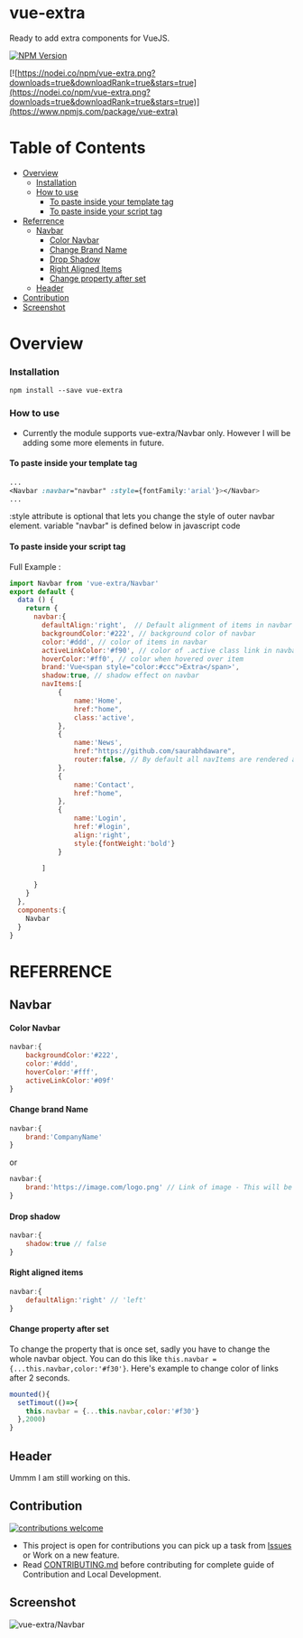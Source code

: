 # vue-extra
Ready to add extra components for VueJS.

[![NPM Version](https://badge.fury.io/js/vue-extra.svg?style=flat)](https://npmjs.org/package/vue-extra)

[![https://nodei.co/npm/vue-extra.png?downloads=true&downloadRank=true&stars=true](https://nodei.co/npm/vue-extra.png?downloads=true&downloadRank=true&stars=true)](https://www.npmjs.com/package/vue-extra)

# Table of Contents
- [Overview](#overview)
  - [Installation](#installation)
  - [How to use](#how-to-use)
    - [To paste inside your template tag](#to-paste-inside-your-template-tag)
    - [To paste inside your script tag](#to-paste-inside-your-script-tag)
- [Referrence](#referrence)
  - [Navbar](#navbar)
    - [Color Navbar](#color-navbar)
    - [Change Brand Name](#change-brand-name)
    - [Drop Shadow](#drop-shadow)
    - [Right Aligned Items](#right-aligned-items)
    - [Change property after set](#change-property-after-set)
  - [Header](#header)
- [Contribution](#contribution)
- [Screenshot](#screenshot)


# Overview

### Installation
`npm install --save vue-extra`

### How to use
- Currently the module supports vue-extra/Navbar only. However I will be adding some more elements in future.

#### To paste inside your template tag
```css
...
<Navbar :navbar="navbar" :style={fontFamily:'arial'}></Navbar>
...
```
:style attribute is optional that lets you change the style of outer navbar element.
variable "navbar" is defined below in javascript code


#### To paste inside your script tag
Full Example :
```javascript
import Navbar from 'vue-extra/Navbar'
export default {
  data () {
    return {
      navbar:{
        defaultAlign:'right',  // Default alignment of items in navbar
        backgroundColor:'#222', // background color of navbar
        color:'#ddd', // color of items in navbar
        activeLinkColor:'#f90', // color of .active class link in navbar
        hoverColor:'#ff0', // color when hovered over item
        brand:'Vue<span style="color:#ccc">Extra</span>',
        shadow:true, // shadow effect on navbar
        navItems:[
            {
                name:'Home',
                href:"home",
                class:'active',
            },
            {
                name:'News',
                href:"https://github.com/saurabhdaware",
                router:false, // By default all navItems are rendered as <router-link> by setting router:false we tell code to render element as <a> instead.
            },
            {
                name:'Contact',
                href:"home",
            },
            {
                name:'Login',
                href:'#login',
                align:'right',
                style:{fontWeight:'bold'}
            }
            
        ]

      }
    }
  },
  components:{
    Navbar
  }
}

```


# REFERRENCE

## Navbar

#### Color Navbar
```javascript
navbar:{
    backgroundColor:'#222',
    color:'#ddd',
    hoverColor:'#fff',
    activeLinkColor:'#09f'
}
```

#### Change brand Name
```javascript
navbar:{
    brand:'CompanyName'
}
```
or
```javascript
navbar:{
    brand:'https://image.com/logo.png' // Link of image - This will be rendered as an image
}
```

#### Drop shadow
```javascript
navbar:{
    shadow:true // false
}
```

#### Right aligned items
```javascript
navbar:{
    defaultAlign:'right' // 'left'
}
```

#### Change property after set
To change the property that is once set, sadly you have to change the whole navbar object. You can do this like `this.navbar = {...this.navbar,color:'#f30'}`. Here's example to change color of links after 2 seconds.
```javascript
mounted(){
  setTimout(()=>{
    this.navbar = {...this.navbar,color:'#f30'}
  },2000)
}
```

## Header
Ummm I am still working on this.


## Contribution 

[![contributions welcome](https://img.shields.io/badge/contributions-welcome-brightgreen.svg?style=flat)](https://github.com/saurabhdaware/vue-extra/issues)

- This project is open for contributions you can pick up a task from [Issues](https://github.com/saurabhdaware/vue-extra/issues) or Work on a new feature.
- Read [CONTRIBUTING.md](http://github.com/saurabhdaware/vue-extra/blob/master/CONTRIBUTING.md) before contributing for complete guide of Contribution and Local Development.


## Screenshot
![vue-extra/Navbar](https://res.cloudinary.com/saurabhdaware/image/upload/v1557839367/npm/vue-extra/vueextra.png)